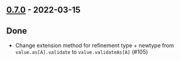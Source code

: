 ## [0.7.0](https://github.com/kevin-lee/extras/issues?utf8=%E2%9C%93&q=is%3Aissue+is%3Aclosed+-label%3Ainvalid+milestone%3Amilestone7) - 2022-03-15

## Done
* Change extension method for refinement type + newtype from `value.as[A].validate` to `value.validateAs[A]` (#105)
 
